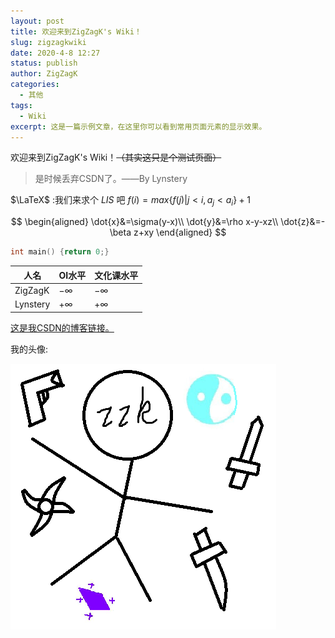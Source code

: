 ```yaml
---
layout: post
title: 欢迎来到ZigZagK's Wiki！
slug: zigzagkwiki
date: 2020-4-8 12:27
status: publish
author: ZigZagK
categories: 
  - 其他
tags:
  - Wiki
excerpt: 这是一篇示例文章，在这里你可以看到常用页面元素的显示效果。
---
```


欢迎来到ZigZagK's Wiki！~~（其实这只是个测试页面）~~

> 是时候丢弃CSDN了。——By Lynstery

$\LaTeX$ :我们来求个 $LIS$ 吧 $f(i)=max\{f(j)|j<i,a_j<a_i\}+1$

$$
\begin{aligned}
\dot{x}&=\sigma(y-x)\\
\dot{y}&=\rho x-y-xz\\
\dot{z}&=-\beta z+xy
\end{aligned}
$$

```cpp
int main() {return 0;}
```

| 人名     | OI水平    | 文化课水平 |
| -------- | --------- | ---------- |
| ZigZagK  | $-\infty$ | $-\infty$  |
| Lynstery | $+\infty$ | $+\infty$  |

[这是我CSDN的博客链接。](http://blog.csdn.net/zzkksunboy)

我的头像:

![Header](ZigZagKWiki.assets/176242131.png)